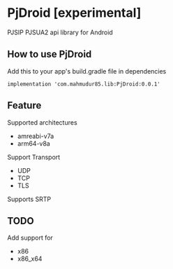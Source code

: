 # PjDroid [experimental]

PJSIP PJSUA2 api library for Android

## How to use PjDroid

Add this to your app's build.gradle file in dependencies

`implementation 'com.mahmudur85.lib:PjDroid:0.0.1'`

## Feature

Supported architectures

- amreabi-v7a
- arm64-v8a

Support Transport

- UDP
- TCP
- TLS

Supports SRTP

## TODO

Add support for

- x86
- x86_x64

